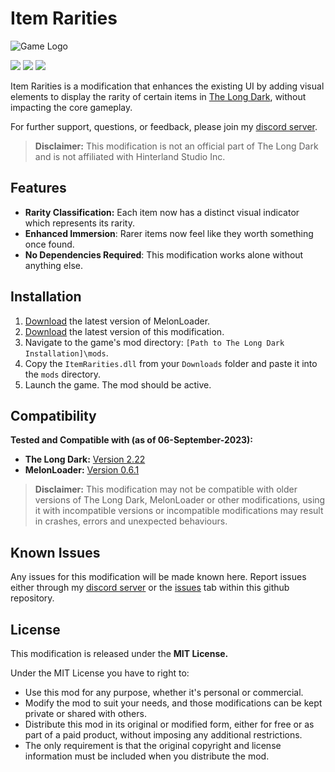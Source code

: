 # Item Rarities

![Game Logo](path_to_your_logo.png) <!-- Replace with a logo or image for your mod -->

![](https://img.shields.io/github/downloads/Deaadman/ItemRarities/total.svg) ![](https://img.shields.io/github/downloads/Deaadman/ItemRarities/latest/total.svg)
[![](https://img.shields.io/github/v/release/Deaadman/ItemRarities)](https://github.com/Deaadman/ItemRarities/releases/latest)

Item Rarities is a modification that enhances the existing UI by adding visual elements to display the rarity of certain items in [The Long Dark](https://www.hinterlandgames.com/the-long-dark/), without impacting the core gameplay.

For further support, questions, or feedback, please join my [discord server](https://discord.gg/ZmMNzUzV6A).

>**Disclaimer:** This modification is not an official part of The Long Dark and is not affiliated with Hinterland Studio Inc.

## Features
- **Rarity Classification:** Each item now has a distinct visual indicator which represents its rarity.
- **Enhanced Immersion**: Rarer items now feel like they worth something once found.
- **No Dependencies Required**: This modification works alone without anything else.

## Installation
1. [Download](https://github.com/LavaGang/MelonLoader/releases/latest) the latest version of MelonLoader.
2. [Download](https://github.com/Deaadman/ItemRarities/releases/latest) the latest version of this modification.
3. Navigate to the game's mod directory: `[Path to The Long Dark Installation]\mods`.
4. Copy the `ItemRarities.dll` from your `Downloads` folder and paste it into the `mods` directory.
5. Launch the game. The mod should be active.

## Compatibility
**Tested and Compatible with (as of 06-September-2023):**  

- **The Long Dark:** [Version 2.22](https://store.steampowered.com/news/app/305620?updates=true) 
- **MelonLoader:** [Version 0.6.1](https://github.com/LavaGang/MelonLoader/blob/master/CHANGELOG.md)

>**Disclaimer:** This modification may not be compatible with older versions of The Long Dark, MelonLoader or other modifications, using it with incompatible versions or incompatible modifications may result in crashes, errors and unexpected behaviours.

## Known Issues
Any issues for this modification will be made known here. Report issues either through my [discord server](https://discord.gg/ZmMNzUzV6A) or the [issues](https://github.com/Deaadman/ItemRarities/issues) tab within this github repository.

## License
This modification is released under the **MIT License.**

Under the MIT License you have to right to:

-   Use this mod for any purpose, whether it's personal or commercial.
-   Modify the mod to suit your needs, and those modifications can be kept private or shared with others.
-   Distribute this mod in its original or modified form, either for free or as part of a paid product, without imposing any additional restrictions.
-   The only requirement is that the original copyright and license information must be included when you distribute the mod.
